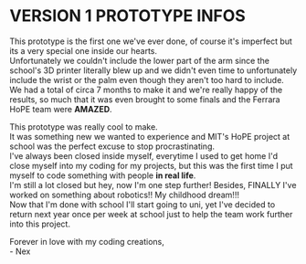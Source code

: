 # VERSION 1 PROTOTYPE INFOS
This prototype is the first one we've ever done, of course it's imperfect but its a very special one inside our hearts.<br>
Unfortunately we couldn't include the lower part of the arm since the school's 3D printer literally blew up and we didn't even time to unfortunately include the wrist or the palm even though they aren't too hard to include.<br>
We had a total of circa 7 months to make it and we're really happy of the results, so much that it was even brought to some finals and the Ferrara HoPE team were **AMAZED**.

This prototype was really cool to make.<br>
It was something new we wanted to experience and MIT's HoPE project at school was the perfect excuse to stop procrastinating.<br>
I've always been closed inside myself, everytime I used to get home I'd close myself into my coding for my projects, but this was the first time I put myself to code something with people **in real life**.<br>
I'm still a lot closed but hey, now I'm one step further! Besides, FINALLY I've worked on something about robotics!! My childhood dream!!!<br>
Now that I'm done with school I'll start going to uni, yet I've decided to return next year once per week at school just to help the team work further into this project.

Forever in love with my coding creations,<br>
\- Nex